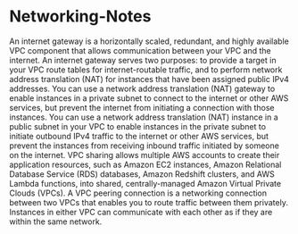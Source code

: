 # Networking-Notes
An internet gateway is a horizontally scaled, redundant, and highly available VPC component that allows communication between your VPC and the internet.
An internet gateway serves two purposes: to provide a target in your VPC route tables for internet-routable traffic, and to perform network address translation (NAT) for instances that have been assigned public IPv4 addresses. 
You can use a network address translation (NAT) gateway to enable instances in a private subnet to connect to the internet or other AWS services, but prevent the internet from initiating a connection with those instances. 
You can use a network address translation (NAT) instance in a public subnet in your VPC to enable instances in the private subnet to initiate outbound IPv4 traffic to the internet or other AWS services, but prevent the instances from receiving inbound traffic initiated by someone on the internet. 
VPC sharing allows multiple AWS accounts to create their application resources, such as Amazon EC2 instances, Amazon Relational Database Service (RDS) databases, Amazon Redshift clusters, and AWS Lambda functions, into shared, centrally-managed Amazon Virtual Private Clouds (VPCs).
A VPC peering connection is a networking connection between two VPCs that enables you to route traffic between them privately. Instances in either VPC can communicate with each other as if they are within the same network.

